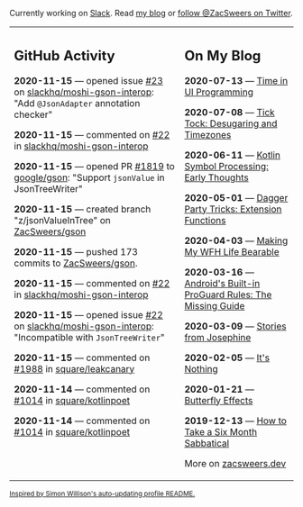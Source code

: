 Currently working on [Slack](https://slack.com/). Read [my blog](https://zacsweers.dev/) or [follow @ZacSweers on Twitter](https://twitter.com/ZacSweers).

<table><tr><td valign="top" width="60%">

## GitHub Activity
<!-- githubActivity starts -->
**2020-11-15** — opened issue [#23](https://api.github.com/repos/slackhq/moshi-gson-interop/issues/23) on [slackhq/moshi-gson-interop](https://api.github.com/repos/slackhq/moshi-gson-interop): "Add `@JsonAdapter` annotation checker"

**2020-11-15** — commented on [#22](https://github.com/slackhq/moshi-gson-interop/issues/22#issuecomment-727677474) in [slackhq/moshi-gson-interop](https://api.github.com/repos/slackhq/moshi-gson-interop)

**2020-11-15** — opened PR [#1819](https://api.github.com/repos/google/gson/pulls/1819) to [google/gson](https://api.github.com/repos/google/gson): "Support `jsonValue` in JsonTreeWriter"

**2020-11-15** — created branch "z/jsonValueInTree" on [ZacSweers/gson](https://api.github.com/repos/ZacSweers/gson)

**2020-11-15** — pushed 173 commits to [ZacSweers/gson](https://api.github.com/repos/ZacSweers/gson).

**2020-11-15** — commented on [#22](https://github.com/slackhq/moshi-gson-interop/issues/22#issuecomment-727660738) in [slackhq/moshi-gson-interop](https://api.github.com/repos/slackhq/moshi-gson-interop)

**2020-11-15** — opened issue [#22](https://api.github.com/repos/slackhq/moshi-gson-interop/issues/22) on [slackhq/moshi-gson-interop](https://api.github.com/repos/slackhq/moshi-gson-interop): "Incompatible with `JsonTreeWriter`"

**2020-11-15** — commented on [#1988](https://github.com/square/leakcanary/issues/1988#issuecomment-727656027) in [square/leakcanary](https://api.github.com/repos/square/leakcanary)

**2020-11-14** — commented on [#1014](https://github.com/square/kotlinpoet/issues/1014#issuecomment-727280523) in [square/kotlinpoet](https://api.github.com/repos/square/kotlinpoet)

**2020-11-14** — commented on [#1014](https://github.com/square/kotlinpoet/issues/1014#issuecomment-727261853) in [square/kotlinpoet](https://api.github.com/repos/square/kotlinpoet)
<!-- githubActivity ends -->
</td><td valign="top" width="40%">

## On My Blog
<!-- blog starts -->
**2020-07-13** — [Time in UI Programming](https://www.zacsweers.dev/time-in-ui/)

**2020-07-08** — [Tick Tock: Desugaring and Timezones](https://www.zacsweers.dev/ticktock-desugaring-timezones/)

**2020-06-11** — [Kotlin Symbol Processing: Early Thoughts](https://www.zacsweers.dev/kotlin-symbol-processor-early-thoughts/)

**2020-05-01** — [Dagger Party Tricks: Extension Functions](https://www.zacsweers.dev/dagger-party-tricks-extension-functions/)

**2020-04-03** — [Making My WFH Life Bearable](https://www.zacsweers.dev/making-wfh-life-bearable/)

**2020-03-16** — [Android's Built-in ProGuard Rules: The Missing Guide](https://www.zacsweers.dev/android-proguard-rules/)

**2020-03-09** — [Stories from Josephine](https://www.zacsweers.dev/stories-from-josephine/)

**2020-02-05** — [It's Nothing](https://www.zacsweers.dev/its-nothing/)

**2020-01-21** — [Butterfly Effects](https://www.zacsweers.dev/butterfly-effects/)

**2019-12-13** — [How to Take a Six Month Sabbatical](https://www.zacsweers.dev/how-to-take-a-six-month-sabbatical/)
<!-- blog ends -->
More on [zacsweers.dev](https://zacsweers.dev/)
</td></tr></table>

<sub><a href="https://simonwillison.net/2020/Jul/10/self-updating-profile-readme/">Inspired by Simon Willison's auto-updating profile README.</a></sub>